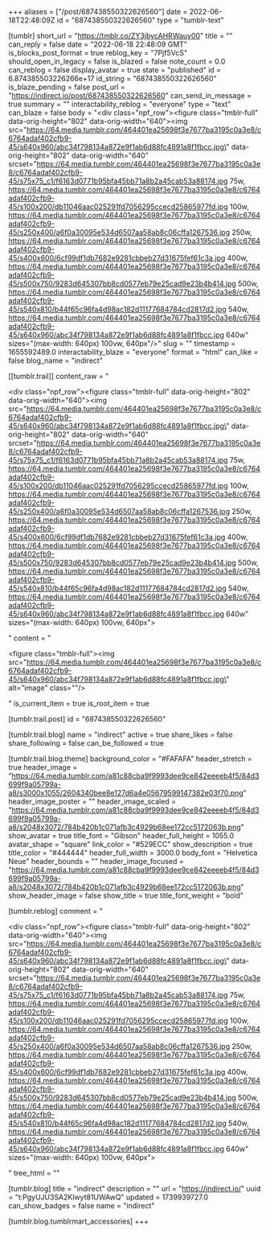 +++
aliases = ["/post/687438550322626560"]
date = 2022-06-18T22:48:09Z
id = "687438550322626560"
type = "tumblr-text"

[tumblr]
short_url = "https://tmblr.co/ZY3jbycAHRWauy00"
title = ""
can_reply = false
date = "2022-06-18 22:48:09 GMT"
is_blocks_post_format = true
reblog_key = "7Pjf5VcS"
should_open_in_legacy = false
is_blazed = false
note_count = 0.0
can_reblog = false
display_avatar = true
state = "published"
id = 6.874385503226266e+17
id_string = "687438550322626560"
is_blaze_pending = false
post_url = "https://indirect.io/post/687438550322626560"
can_send_in_message = true
summary = ""
interactability_reblog = "everyone"
type = "text"
can_blaze = false
body = "<div class=\"npf_row\"><figure class=\"tmblr-full\" data-orig-height=\"802\" data-orig-width=\"640\"><img src=\"https://64.media.tumblr.com/464401ea25698f3e7677ba3195c0a3e8/c6764adaf402cfb9-45/s640x960/abc34f798134a872e9f1ab6d88fc4891a8f1fbcc.jpg\" data-orig-height=\"802\" data-orig-width=\"640\" srcset=\"https://64.media.tumblr.com/464401ea25698f3e7677ba3195c0a3e8/c6764adaf402cfb9-45/s75x75_c1/f6163d0771b95bfa45bb71a8b2a45cab53a88174.jpg 75w, https://64.media.tumblr.com/464401ea25698f3e7677ba3195c0a3e8/c6764adaf402cfb9-45/s100x200/db11046aac025291fd7056295ccecd25865977fd.jpg 100w, https://64.media.tumblr.com/464401ea25698f3e7677ba3195c0a3e8/c6764adaf402cfb9-45/s250x400/a6f0a30095e534d6507aa58ab8c06cffa1267536.jpg 250w, https://64.media.tumblr.com/464401ea25698f3e7677ba3195c0a3e8/c6764adaf402cfb9-45/s400x600/6cf99df1db7682e9281cbbeb27d31675fef61c3a.jpg 400w, https://64.media.tumblr.com/464401ea25698f3e7677ba3195c0a3e8/c6764adaf402cfb9-45/s500x750/9283d645307bb8cd0577eb79e25cad9e23b4b414.jpg 500w, https://64.media.tumblr.com/464401ea25698f3e7677ba3195c0a3e8/c6764adaf402cfb9-45/s540x810/b44f65c96fa4d98ac182d11177684784cd2817d2.jpg 540w, https://64.media.tumblr.com/464401ea25698f3e7677ba3195c0a3e8/c6764adaf402cfb9-45/s640x960/abc34f798134a872e9f1ab6d88fc4891a8f1fbcc.jpg 640w\" sizes=\"(max-width: 640px) 100vw, 640px\"/></figure></div>"
slug = ""
timestamp = 1655592489.0
interactability_blaze = "everyone"
format = "html"
can_like = false
blog_name = "indirect"

[[tumblr.trail]]
content_raw = "<p><div class=\"npf_row\"><figure class=\"tmblr-full\" data-orig-height=\"802\" data-orig-width=\"640\"><img src=\"https://64.media.tumblr.com/464401ea25698f3e7677ba3195c0a3e8/c6764adaf402cfb9-45/s640x960/abc34f798134a872e9f1ab6d88fc4891a8f1fbcc.jpg\" data-orig-height=\"802\" data-orig-width=\"640\" srcset=\"https://64.media.tumblr.com/464401ea25698f3e7677ba3195c0a3e8/c6764adaf402cfb9-45/s75x75_c1/f6163d0771b95bfa45bb71a8b2a45cab53a88174.jpg 75w, https://64.media.tumblr.com/464401ea25698f3e7677ba3195c0a3e8/c6764adaf402cfb9-45/s100x200/db11046aac025291fd7056295ccecd25865977fd.jpg 100w, https://64.media.tumblr.com/464401ea25698f3e7677ba3195c0a3e8/c6764adaf402cfb9-45/s250x400/a6f0a30095e534d6507aa58ab8c06cffa1267536.jpg 250w, https://64.media.tumblr.com/464401ea25698f3e7677ba3195c0a3e8/c6764adaf402cfb9-45/s400x600/6cf99df1db7682e9281cbbeb27d31675fef61c3a.jpg 400w, https://64.media.tumblr.com/464401ea25698f3e7677ba3195c0a3e8/c6764adaf402cfb9-45/s500x750/9283d645307bb8cd0577eb79e25cad9e23b4b414.jpg 500w, https://64.media.tumblr.com/464401ea25698f3e7677ba3195c0a3e8/c6764adaf402cfb9-45/s540x810/b44f65c96fa4d98ac182d11177684784cd2817d2.jpg 540w, https://64.media.tumblr.com/464401ea25698f3e7677ba3195c0a3e8/c6764adaf402cfb9-45/s640x960/abc34f798134a872e9f1ab6d88fc4891a8f1fbcc.jpg 640w\" sizes=\"(max-width: 640px) 100vw, 640px\"></figure></div></p>"
content = "<p><figure class=\"tmblr-full\"><img src=\"https://64.media.tumblr.com/464401ea25698f3e7677ba3195c0a3e8/c6764adaf402cfb9-45/s640x960/abc34f798134a872e9f1ab6d88fc4891a8f1fbcc.jpg\" alt=\"image\" class=\"\"/></figure></p>"
is_current_item = true
is_root_item = true

[tumblr.trail.post]
id = "687438550322626560"

[tumblr.trail.blog]
name = "indirect"
active = true
share_likes = false
share_following = false
can_be_followed = true

[tumblr.trail.blog.theme]
background_color = "#FAFAFA"
header_stretch = true
header_image = "https://64.media.tumblr.com/a81c88cba9f9993dee9ce842eeeeb4f5/84d3699f9a05799a-a8/s3000x1055/2604340bee8e127d6a4e05679599147382e03f70.png"
header_image_poster = ""
header_image_scaled = "https://64.media.tumblr.com/a81c88cba9f9993dee9ce842eeeeb4f5/84d3699f9a05799a-a8/s2048x3072/784b420b1c071afb3c4929b68ee172cc5172063b.png"
show_avatar = true
title_font = "Gibson"
header_full_height = 1055.0
avatar_shape = "square"
link_color = "#529ECC"
show_description = true
title_color = "#444444"
header_full_width = 3000.0
body_font = "Helvetica Neue"
header_bounds = ""
header_image_focused = "https://64.media.tumblr.com/a81c88cba9f9993dee9ce842eeeeb4f5/84d3699f9a05799a-a8/s2048x3072/784b420b1c071afb3c4929b68ee172cc5172063b.png"
show_header_image = false
show_title = true
title_font_weight = "bold"

[tumblr.reblog]
comment = "<p><div class=\"npf_row\"><figure class=\"tmblr-full\" data-orig-height=\"802\" data-orig-width=\"640\"><img src=\"https://64.media.tumblr.com/464401ea25698f3e7677ba3195c0a3e8/c6764adaf402cfb9-45/s640x960/abc34f798134a872e9f1ab6d88fc4891a8f1fbcc.jpg\" data-orig-height=\"802\" data-orig-width=\"640\" srcset=\"https://64.media.tumblr.com/464401ea25698f3e7677ba3195c0a3e8/c6764adaf402cfb9-45/s75x75_c1/f6163d0771b95bfa45bb71a8b2a45cab53a88174.jpg 75w, https://64.media.tumblr.com/464401ea25698f3e7677ba3195c0a3e8/c6764adaf402cfb9-45/s100x200/db11046aac025291fd7056295ccecd25865977fd.jpg 100w, https://64.media.tumblr.com/464401ea25698f3e7677ba3195c0a3e8/c6764adaf402cfb9-45/s250x400/a6f0a30095e534d6507aa58ab8c06cffa1267536.jpg 250w, https://64.media.tumblr.com/464401ea25698f3e7677ba3195c0a3e8/c6764adaf402cfb9-45/s400x600/6cf99df1db7682e9281cbbeb27d31675fef61c3a.jpg 400w, https://64.media.tumblr.com/464401ea25698f3e7677ba3195c0a3e8/c6764adaf402cfb9-45/s500x750/9283d645307bb8cd0577eb79e25cad9e23b4b414.jpg 500w, https://64.media.tumblr.com/464401ea25698f3e7677ba3195c0a3e8/c6764adaf402cfb9-45/s540x810/b44f65c96fa4d98ac182d11177684784cd2817d2.jpg 540w, https://64.media.tumblr.com/464401ea25698f3e7677ba3195c0a3e8/c6764adaf402cfb9-45/s640x960/abc34f798134a872e9f1ab6d88fc4891a8f1fbcc.jpg 640w\" sizes=\"(max-width: 640px) 100vw, 640px\"></figure></div></p>"
tree_html = ""

[tumblr.blog]
title = "indirect"
description = ""
url = "https://indirect.io/"
uuid = "t:PgyUJU3SA2Klwyt81UWAwQ"
updated = 1739939727.0
can_show_badges = false
name = "indirect"

[tumblr.blog.tumblrmart_accessories]
+++
